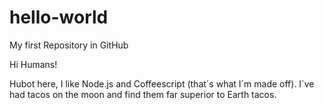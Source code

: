 # hello-world
My first Repository in GitHub


Hi Humans!

Hubot here, I like Node.js and Coffeescript (that´s what I´m made off).
I´ve had tacos on the moon and find them far superior to Earth tacos.
